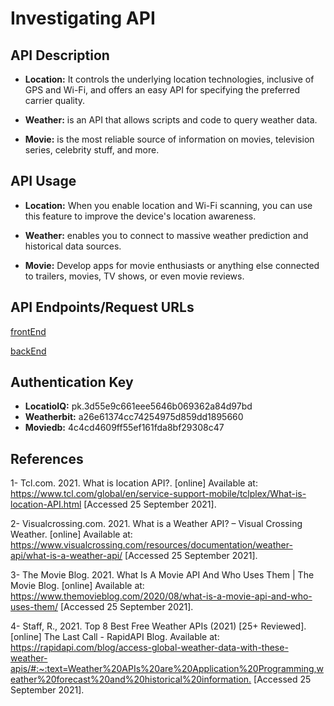 # Investigating API

## API Description

* **Location:** It controls the underlying location technologies, inclusive of GPS and Wi-Fi, and offers an easy API for specifying the preferred carrier quality.

* **Weather:** is an API that allows scripts and code to query weather data.

* **Movie:** is the most reliable source of information on movies, television series, celebrity stuff, and more.

## API Usage

* **Location:** When you enable location and Wi-Fi scanning, you can use this feature to improve the device's location awareness.

* **Weather:** enables you to connect to massive weather prediction and historical data sources.

* **Movie:** Develop apps for movie enthusiasts or anything else connected to trailers, movies, TV shows, or even movie reviews.

## API Endpoints/Request URLs

[frontEnd](https://github.com/Ahmad-AbuRumuh/city-explorer)

[backEnd](https://github.com/Ahmad-AbuRumuh/city-explorer-api)

## Authentication Key

* **LocatioIQ:** pk.3d55e9c661eee5646b069362a84d97bd
* **Weatherbit:** a26e61374cc74254975d859dd1895660
* **Moviedb:** 4c4cd4609ff55ef161fda8bf29308c47

## References

1- Tcl.com. 2021. What is location API?. [online] Available at: <https://www.tcl.com/global/en/service-support-mobile/tclplex/What-is-location-API.html> [Accessed 25 September 2021].

2- Visualcrossing.com. 2021. What is a Weather API? – Visual Crossing Weather. [online] Available at: <https://www.visualcrossing.com/resources/documentation/weather-api/what-is-a-weather-api/> [Accessed 25 September 2021].

3- The Movie Blog. 2021. What Is A Movie API And Who Uses Them | The Movie Blog. [online] Available at: <https://www.themovieblog.com/2020/08/what-is-a-movie-api-and-who-uses-them/> [Accessed 25 September 2021].

4- Staff, R., 2021. Top 8 Best Free Weather APIs (2021) [25+ Reviewed]. [online] The Last Call - RapidAPI Blog. Available at: <https://rapidapi.com/blog/access-global-weather-data-with-these-weather-apis/#:~:text=Weather%20APIs%20are%20Application%20Programming,weather%20forecast%20and%20historical%20information.> [Accessed 25 September 2021].
